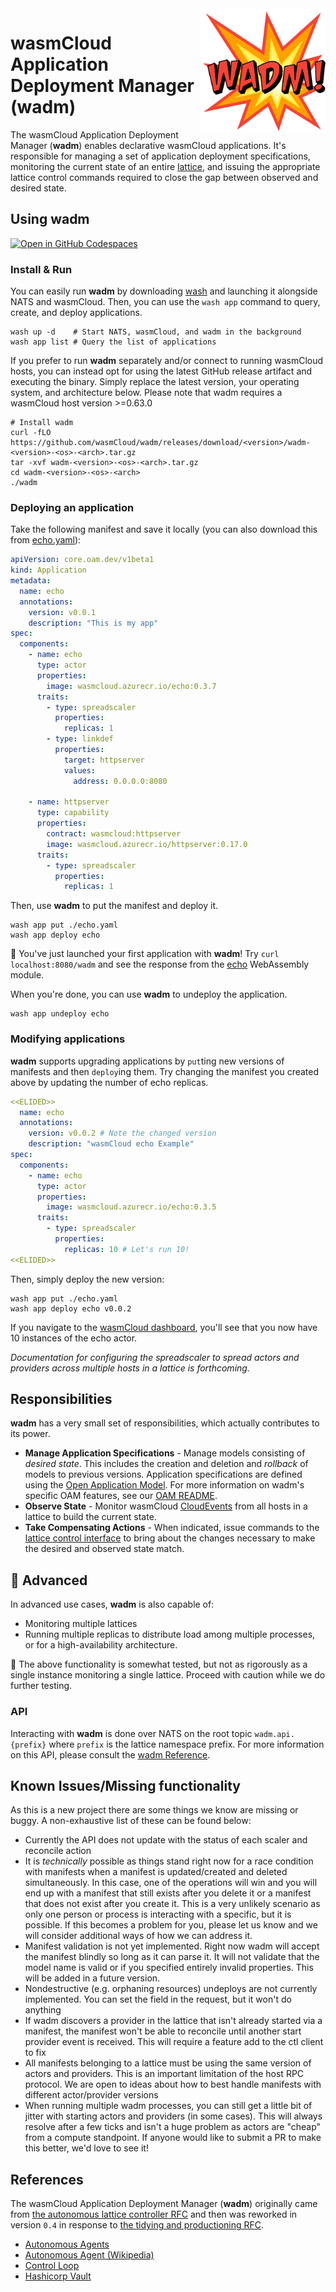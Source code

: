 <img align="right" src="./wadm.png" alt="wadm logo" style="width: 200px" />

# wasmCloud Application Deployment Manager (wadm)

The wasmCloud Application Deployment Manager (**wadm**) enables declarative wasmCloud applications.
It's responsible for managing a set of application deployment specifications, monitoring the current
state of an entire [lattice](https://wasmcloud.com/docs/reference/lattice/), and issuing the
appropriate lattice control commands required to close the gap between observed and desired state.

## Using wadm

[![Open in GitHub Codespaces](https://github.com/codespaces/badge.svg)](https://github.com/codespaces/new?hide_repo_select=true&ref=main&repo=401352358&machine=standardLinux32gb&location=EastUs)

### Install & Run

You can easily run **wadm** by downloading [wash](https://wasmcloud.com/docs/installation) and launching it alongside NATS and wasmCloud. Then, you can use the `wash app` command to query, create, and deploy applications.

```
wash up -d    # Start NATS, wasmCloud, and wadm in the background
wash app list # Query the list of applications
```

If you prefer to run **wadm** separately and/or connect to running wasmCloud hosts, you can instead opt for using the latest GitHub release artifact and executing the binary. Simply replace the latest version, your operating system, and architecture below. Please note that wadm requires a wasmCloud host version >=0.63.0

```
# Install wadm
curl -fLO https://github.com/wasmCloud/wadm/releases/download/<version>/wadm-<version>-<os>-<arch>.tar.gz
tar -xvf wadm-<version>-<os>-<arch>.tar.gz
cd wadm-<version>-<os>-<arch>
./wadm
```

### Deploying an application

Take the following manifest and save it locally (you can also download this from
[echo.yaml](./oam/echo.yaml)):

```yaml
apiVersion: core.oam.dev/v1beta1
kind: Application
metadata:
  name: echo
  annotations:
    version: v0.0.1
    description: "This is my app"
spec:
  components:
    - name: echo
      type: actor
      properties:
        image: wasmcloud.azurecr.io/echo:0.3.7
      traits:
        - type: spreadscaler
          properties:
            replicas: 1
        - type: linkdef
          properties:
            target: httpserver
            values:
              address: 0.0.0.0:8080

    - name: httpserver
      type: capability
      properties:
        contract: wasmcloud:httpserver
        image: wasmcloud.azurecr.io/httpserver:0.17.0
      traits:
        - type: spreadscaler
          properties:
            replicas: 1
```

Then, use **wadm** to put the manifest and deploy it.

```
wash app put ./echo.yaml
wash app deploy echo
```

🎉 You've just launched your first application with **wadm**! Try `curl localhost:8080/wadm` and see
the response from the [echo](https://github.com/wasmCloud/examples/tree/main/actor/echo) WebAssembly
module.

When you're done, you can use **wadm** to undeploy the application.

```
wash app undeploy echo
```

### Modifying applications

**wadm** supports upgrading applications by `put`ting new versions of manifests and then `deploy`ing
them. Try changing the manifest you created above by updating the number of echo replicas.

```yaml
<<ELIDED>>
  name: echo
  annotations:
    version: v0.0.2 # Note the changed version
    description: "wasmCloud echo Example"
spec:
  components:
    - name: echo
      type: actor
      properties:
        image: wasmcloud.azurecr.io/echo:0.3.5
      traits:
        - type: spreadscaler
          properties:
            replicas: 10 # Let's run 10!
<<ELIDED>>
```

Then, simply deploy the new version:

```
wash app put ./echo.yaml
wash app deploy echo v0.0.2
```

If you navigate to the [wasmCloud dashboard](http://localhost:4000/), you'll see that you now have
10 instances of the echo actor.

_Documentation for configuring the spreadscaler to spread actors and providers across multiple hosts
in a lattice is forthcoming._

## Responsibilities

**wadm** has a very small set of responsibilities, which actually contributes to its power.

- **Manage Application Specifications** - Manage models consisting of _desired state_. This includes
  the creation and deletion and _rollback_ of models to previous versions. Application
  specifications are defined using the [Open Application Model](https://oam.dev/). For more
  information on wadm's specific OAM features, see our [OAM README](./oam/README.md).
- **Observe State** - Monitor wasmCloud [CloudEvents](https://cloudevents.io/) from all hosts in a
  lattice to build the current state.
- **Take Compensating Actions** - When indicated, issue commands to the [lattice control
  interface](https://github.com/wasmCloud/interfaces/tree/main/lattice-control) to bring about the
  changes necessary to make the desired and observed state match.

## 🚧 Advanced

In advanced use cases, **wadm** is also capable of:

- Monitoring multiple lattices
- Running multiple replicas to distribute load among multiple processes, or for a high-availability
  architecture.

🚧 The above functionality is somewhat tested, but not as rigorously as a single instance monitoring
a single lattice. Proceed with caution while we do further testing.

### API

Interacting with **wadm** is done over NATS on the root topic `wadm.api.{prefix}` where `prefix` is
the lattice namespace prefix. For more information on this API, please consult the [wadm
Reference](https://wasmcloud.dev/reference/wadm).

## Known Issues/Missing functionality

As this is a new project there are some things we know are missing or buggy. A non-exhaustive list
of these can be found below:

- Currently the API does not update with the status of each scaler and reconcile action
- It is _technically_ possible as things stand right now for a race condition with manifests when a
  manifest is updated/created and deleted simultaneously. In this case, one of the operations will
  win and you will end up with a manifest that still exists after you delete it or a manifest that
  does not exist after you create it. This is a very unlikely scenario as only one person or process
  is interacting with a specific, but it is possible. If this becomes a problem for you, please let
  us know and we will consider additional ways of how we can address it.
- Manifest validation is not yet implemented. Right now wadm will accept the manifest blindly so
  long as it can parse it. It will not validate that the model name is valid or if you specified
  entirely invalid properties. This will be added in a future version.
- Nondestructive (e.g. orphaning resources) undeploys are not currently implemented. You can set the
  field in the request, but it won't do anything
- If wadm discovers a provider in the lattice that isn't already started via a manifest, the
  manifest won't be able to reconcile until another start provider event is received. This will
  require a feature add to the ctl client to fix
- All manifests belonging to a lattice must be using the same version of actors and providers. This
  is an important limitation of the host RPC protocol. We are open to ideas about how to best handle
  manifests with different actor/provider versions
- When running multiple wadm processes, you can still get a little bit of jitter with starting
  actors and providers (in some cases). This will always resolve after a few ticks and isn't a huge
  problem as actors are "cheap" from a compute standpoint. If anyone would like to submit a PR to
  make this better, we'd love to see it!

## References

The wasmCloud Application Deployment Manager (**wadm**) originally came from [the autonomous lattice
controller RFC](https://github.com/wasmCloud/wasmcloud-otp/issues/177) and then was reworked in
version `0.4` in response to [the tidying and productioning
RFC](https://github.com/wasmCloud/wadm/issues/40).

- [Autonomous Agents](https://www.sciencedirect.com/topics/computer-science/autonomous-agent)
- [Autonomous Agent (Wikipedia)](https://en.wikipedia.org/wiki/Autonomous_agent)
- [Control Loop](https://en.wikipedia.org/wiki/Control_loop)
- [Hashicorp Vault](https://www.vaultproject.io/)
